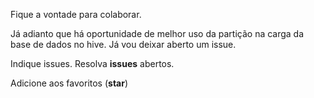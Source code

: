 Fique a vontade para colaborar.

Já adianto que há oportunidade de melhor uso da partição na carga da base de dados no hive. Já vou deixar aberto um issue.

Indique issues. Resolva **issues** abertos.

Adicione aos favoritos (**star**)
